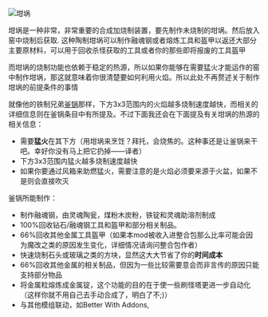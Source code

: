 ![坩埚](block:betterwithmods:cooking_pot)

坩埚是一种非常，非常重要的合成加烧制装置，要先制作未烧制的坩埚。然后放入窑中烧制后获取. 这种陶制坩埚可以制作融魂钢或者熔炼工具和盔甲以返还大部分主要原材料，可以用于回收杀怪获取的工具或者你的那些即将报废的工具盔甲

而坩埚的烧制功能也依赖于稳定的热源，所以如果你能够在需要猛火才能运作的窑中制作坩埚，那这就意味着你很清楚要如何利用火焰。所以此处不再赘述关于制作坩埚的前提条件的事情

就像他的铁制兄弟[釜锅](block:betterwithmods:cooking_pot@1)那样，下方3x3范围内的火焰越多烧制速度越快，而相关的详细信息则在釜锅条目中有所提及。不过下面我还会在下面提及有关坩埚的热源的相关信息：
* 需要**猛火**在其下方（用坩埚来烹饪？拜托，会烧焦的。这种事还是让釜锅来干吧。幸好你没有马上把它扔掉——译者）
* 下方3x3范围内猛火越多烧制速度越快
* 如果你要通过风箱来助燃猛火，需要注意的是火焰必须要来源于火盆，如果不是则会直接吹灭

釜锅所能制作：
* 制作融魂钢，由灵魂陶瓮，煤粉木炭粉，铁锭和灵魂助溶剂制成
* 100%回收钻石/融魂钢工具和盔甲和部分相关制品。
* 66%回收其他金属工具盔甲（如果本mod被收入进整合包那么比率可能会因为魔改之类的原因发生变化，详细情况请询问整合包作者）
* 快速烧制石头或玻璃之类的方块，显然这大大节省了你的**时间成本**
* 66%回收其他金属的相关制品，但因为一些比较需要意会而非言传的原因只能支持部分物品
* 将金属粒熔炼成金属锭，这个功能的目的在于使一些刷怪塔更进一步自动化（这样你就不用自己去手动合成了，明白了不;)）
* 与其他模组联动，如Better With Addons,
